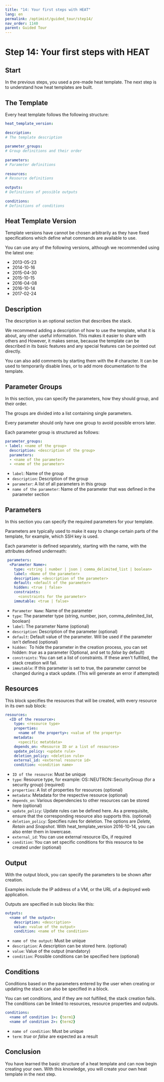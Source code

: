 ```yaml
---
title: "14: Your first steps with HEAT"
lang: en
permalink: /optimist/guided_tour/step14/
nav_order: 1140
parent: Guided Tour
---
```


# Step 14: Your first steps with HEAT

## Start

In the previous steps, you used a pre-made heat template. The next step is to understand how heat templates are built.

## The Template

Every heat template follows the following structure:

```yaml
heat_template_version:
 
description:
# The template description
 
parameter_groups:
# Group definitions and their order
 
parameters:
# Parameter definitions
 
resources:
# Resource definitions
 
outputs:
# Definitions of possible outputs
 
conditions:
# Definitions of conditions
```

## Heat Template Version

Template versions have cannot be chosen arbitrarily as they have fixed specifications which define what commands
are available to use.

You can use any of the following versions, although we recommended using the latest one:

- 2013-05-23
- 2014-10-16
- 2015-04-30
- 2015-10-15
- 2016-04-08
- 2016-10-14
- 2017-02-24

## Description

The description is an optional section that describes the stack.

We recommend adding a description of how to use the template, what it is about, any other useful information. This makes it easier to share with others and However, it makes sense, because the template can be described in its basic features and any special features can be pointed out directly.

You can also add comments by starting them with the *\#* character. It can be used to temporarily disable lines, or to add more documentation to
the template.

## Parameter Groups

In this section, you can specify the parameters, how they should group,
and their order.

The groups are divided into a list containing single parameters.

Every parameter should only have one group to avoid possible errors
later.

Each parameter group is structured as follows:

```yaml
parameter_groups:
- label: <name of the group>
  description: <description of the group>
  parameters:
  - <name of the parameter>
  - <name of the parameter>
```

- `label`: Name of the group
- `description`: Description of the group
- `parameter`: A list of all parameters in this group
- `name of the parameter`: Name of the parameter that was defined in the parameter section

## Parameters

In this section you can specify the required parameters for your template.

Parameters are typically used to make it easy to change certain parts of
the template, for example, which SSH key is used.

Each parameter is defined separately, starting with the name, with
the attributes defined underneath:

```yaml
 parameters:
  <Parameter Name>:
    type: <string | number | json | comma_delimited_list | boolean>
    label: <Name of the parameter>
    description: <description of the parameter>
    default: <default of the parameter>
    hidden: <true | false>
    constraints:
      <constraints for the parameter>
    immutable: <true | false>
```

- `Parameter Name`: Name of the parameter
- `type`: The parameter type (string, number, json,
    comma\_delimited\_list, boolean)
- `label`: The parameter Name (optional)
- `description`: Description of the parameter (optional)
- `default`: Default value of the parameter. Will be used if the
    parameter isn't defined (optional)
- `hidden`:  To hide the parameter in the creation process,
    you can set hidden: *true* as a parameter (Optional, and set to *false*
    by default)
- `constraints`: You can set a list of constraints. If these aren't
    fulfilled, the stack creation will fail.
- `immutable`: If this parameter is set to true, the parameter cannot be
    changed during a stack update. (This will generate an error if attempted)

## Resources

This block specifies the resources that will be created, with every resource in
its own sub block:

```yaml
resources:
  <ID of the resource>:
    type: <resource type>
    properties:
      <name of the property>: <value of the property>
    metadata:
      <specific metatdata>
    depends_on: <Resource ID or a list of resources>
    update_policy: <update rule>
    deletion_policy: <deletion rule>
    external_id: <external resource id>
    condition: <condition name>
```

- `ID of the resource`: Must be unique
- `type`: Resource type, for example: OS::NEUTRON::SecurityGroup
    (for a security group) (required)
- `properties`: A list of properties for resources (optional)
- `metadata`: Metadata for the respective resource (optional)
- `depends_on`: Various dependencies to other resources can be stored here (optional)
- `update_policy`: Update rules can be defined here. As a prerequisite, ensure that the corresponding resource also supports this. (optional)
- `deletion_policy`: Specifies rules for deletion. The options are
    *Delete, Retain* and *Snapshot*. With heat\_template\_version 2016-10-14, you can also enter them in lowercase.
- `external_id`: You can use external resource IDs, if required
- `condition`: You can set specific conditions for this resource to be
    created under (optional)

## Output

With the output block, you can specify the parameters to be shown after
creation.

Examples include the IP address of a VM, or the URL of a deployed web application.

Outputs are specified in sub blocks like this:

```yaml
outputs:
  <name of the output>:
    description: <description>
    value: <value of the output>
    condition: <name of the condition>
```

- `name of the output`: Must be unique
- `description`: A description can be stored here. (optional)
- `value`: Value of the output (mandatory)
- `condition`: Possible conditions can be specified here (optional)

## Conditions

Conditions based on the parameters entered by the user when creating or updating the stack can also be specified in a block.

You can set conditions, and if they are not fulfilled, the stack creation fails. The conditions can be linked to resources, resource properties and outputs.

```yaml
conditions:
  <name of condition 1>: {term1}
  <name of condition 2>: {term2}
```

- `name of condition`: Must be unique
- `term`: *true* or *false* are expected as a result

## Conclusion

You have learned the basic structure of a heat template and can now begin creating your own.
With this knowledge, you will create your own heat template in the next step.
